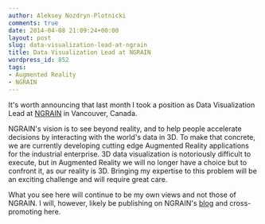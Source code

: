 ```yaml
---
author: Aleksey Nozdryn-Plotnicki
comments: true
date: 2014-04-08 21:09:24+00:00
layout: post
slug: data-visualization-lead-at-ngrain
title: Data Visualization Lead at NGRAIN
wordpress_id: 852
tags:
- Augmented Reality
- NGRAIN
---
```


It's worth announcing that last month I took a position as Data Visualization Lead at [NGRAIN](http://www.ngrain.com/) in Vancouver, Canada.

NGRAIN's vision is to see beyond reality, and to help people accelerate decisions by interacting with the world's data in 3D. To make that concrete, we are currently developing cutting edge Augmented Reality applications for the industrial enterprise. 3D data visualization is notoriously difficult to execute, but in Augmented Reality we will no longer have a choice but to confront it, as our reality is 3D. Bringing my expertise to this problem will be an exciting challenge and will require great care.

What you see here will continue to be my own views and not those of NGRAIN. I will, however, likely be publishing on NGRAIN's [blog](http://www.ngrain.com/blog/) and cross-promoting here.
